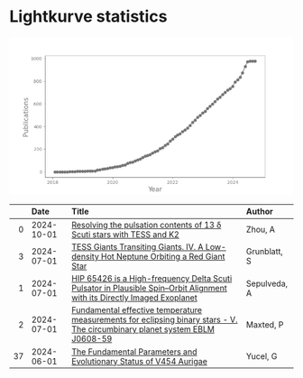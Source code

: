 
<h1>Lightkurve statistics</h1>

![publications](out/lightkurve-publications.png)  

|    | Date       | Title                                                                                                                                                                                         | Author       |
|---:|:-----------|:----------------------------------------------------------------------------------------------------------------------------------------------------------------------------------------------|:-------------|
|  0 | 2024-10-01 | [Resolving the pulsation contents of 13 δ Scuti stars with TESS and K2](https://ui.adsabs.harvard.edu/abs/2024NewA..11102235Z/abstract)                                                       | Zhou, A      |
|  3 | 2024-07-01 | [TESS Giants Transiting Giants. IV. A Low-density Hot Neptune Orbiting a Red Giant Star](https://ui.adsabs.harvard.edu/abs/2024AJ....168....1G/abstract)                                      | Grunblatt, S |
|  1 | 2024-07-01 | [HIP 65426 is a High-frequency Delta Scuti Pulsator in Plausible Spin–Orbit Alignment with its Directly Imaged Exoplanet](https://ui.adsabs.harvard.edu/abs/2024AJ....168...13S/abstract)     | Sepulveda, A |
|  2 | 2024-07-01 | [Fundamental effective temperature measurements for eclipsing binary stars - V. The circumbinary planet system EBLM J0608-59](https://ui.adsabs.harvard.edu/abs/2024MNRAS.531.4577M/abstract) | Maxted, P    |
| 37 | 2024-06-01 | [The Fundamental Parameters and Evolutionary Status of V454 Aurigae](https://ui.adsabs.harvard.edu/abs/2024PARep...2...18Y/abstract)                                                          | Yucel, G     |
    